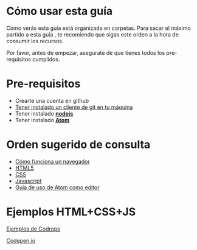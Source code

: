 # Cómo usar esta guía

Como verás esta guía está organizada en carpetas. Para sacar el máximo partido a esta guía , te recomiendo que sigas este orden a la hora de consumir los recursos.

Por favor, antes de empezar, asegurate de que tienes todos los pre-requisitos cumplidos.


# Pre-requisitos

- Crearte una cuenta en github
- [Tener instalado un cliente de git en tu máquina]()
- Tener instalado [**nodejs**](https://nodejs.org/es/download/)
- Tener instalado [**Atom**](http://flight-manual.atom.io/getting-started/sections/installing-atom/)


# Orden sugerido de consulta

- [Cómo funciona un navegador](navegador/index.md)
- [HTML5](html5/index.md)
- [CSS](css/index.md)
- [Javascript](javascript/index.md)
- [Guía de uso de Atom como editor](atom/index.md)


# Ejemplos HTML+CSS+JS

[Ejemplos de Codrops](https://tympanus.net/codrops/category/blueprints/)

[Codepen.io](https://codepen.io/)
